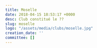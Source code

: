 ```yaml
---
title: Moselle
date: 2018-04-15 18:53:17 +0000
desc: Club constitué le ??
slug: moselle
logo: "/assets/media/clubs/moselle.jpg"
creation_date: ''
committee: []
---
```

